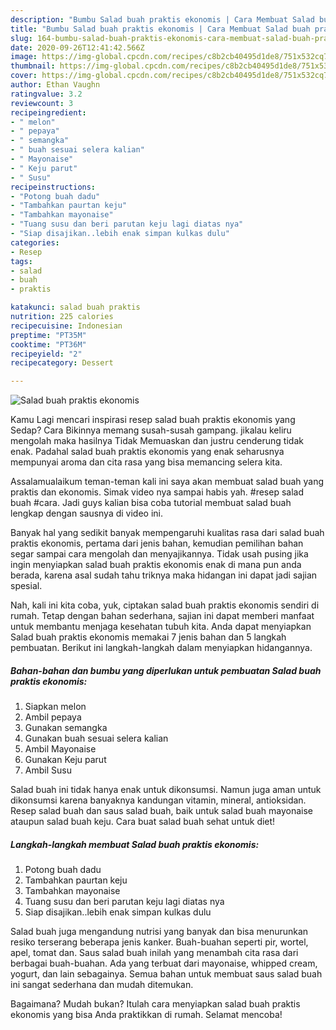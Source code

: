 ```yaml
---
description: "Bumbu Salad buah praktis ekonomis | Cara Membuat Salad buah praktis ekonomis Yang Bisa Manjain Lidah"
title: "Bumbu Salad buah praktis ekonomis | Cara Membuat Salad buah praktis ekonomis Yang Bisa Manjain Lidah"
slug: 164-bumbu-salad-buah-praktis-ekonomis-cara-membuat-salad-buah-praktis-ekonomis-yang-bisa-manjain-lidah
date: 2020-09-26T12:41:42.566Z
image: https://img-global.cpcdn.com/recipes/c8b2cb40495d1de8/751x532cq70/salad-buah-praktis-ekonomis-foto-resep-utama.jpg
thumbnail: https://img-global.cpcdn.com/recipes/c8b2cb40495d1de8/751x532cq70/salad-buah-praktis-ekonomis-foto-resep-utama.jpg
cover: https://img-global.cpcdn.com/recipes/c8b2cb40495d1de8/751x532cq70/salad-buah-praktis-ekonomis-foto-resep-utama.jpg
author: Ethan Vaughn
ratingvalue: 3.2
reviewcount: 3
recipeingredient:
- " melon"
- " pepaya"
- " semangka"
- " buah sesuai selera kalian"
- " Mayonaise"
- " Keju parut"
- " Susu"
recipeinstructions:
- "Potong buah dadu"
- "Tambahkan paurtan keju"
- "Tambahkan mayonaise"
- "Tuang susu dan beri parutan keju lagi diatas nya"
- "Siap disajikan..lebih enak simpan kulkas dulu"
categories:
- Resep
tags:
- salad
- buah
- praktis

katakunci: salad buah praktis 
nutrition: 225 calories
recipecuisine: Indonesian
preptime: "PT35M"
cooktime: "PT36M"
recipeyield: "2"
recipecategory: Dessert

---
```



![Salad buah praktis ekonomis](https://img-global.cpcdn.com/recipes/c8b2cb40495d1de8/751x532cq70/salad-buah-praktis-ekonomis-foto-resep-utama.jpg)

Kamu Lagi mencari inspirasi resep salad buah praktis ekonomis yang Sedap? Cara Bikinnya memang susah-susah gampang. jikalau keliru mengolah maka hasilnya Tidak Memuaskan dan justru cenderung tidak enak. Padahal salad buah praktis ekonomis yang enak seharusnya mempunyai aroma dan cita rasa yang bisa memancing selera kita.

Assalamualaikum teman-teman kali ini saya akan membuat salad buah yang praktis dan ekonomis. Simak video nya sampai habis yah. #resep salad buah #cara. Jadi guys kalian bisa coba tutorial membuat salad buah lengkap dengan sausnya di video ini.

Banyak hal yang sedikit banyak mempengaruhi kualitas rasa dari salad buah praktis ekonomis, pertama dari jenis bahan, kemudian pemilihan bahan segar sampai cara mengolah dan menyajikannya. Tidak usah pusing jika ingin menyiapkan salad buah praktis ekonomis enak di mana pun anda berada, karena asal sudah tahu triknya maka hidangan ini dapat jadi sajian spesial.


Nah, kali ini kita coba, yuk, ciptakan salad buah praktis ekonomis sendiri di rumah. Tetap dengan bahan sederhana, sajian ini dapat memberi manfaat untuk membantu menjaga kesehatan tubuh kita. Anda dapat menyiapkan Salad buah praktis ekonomis memakai 7 jenis bahan dan 5 langkah pembuatan. Berikut ini langkah-langkah dalam menyiapkan hidangannya.

<!--inarticleads1-->

##### Bahan-bahan dan bumbu yang diperlukan untuk pembuatan Salad buah praktis ekonomis:

1. Siapkan  melon
1. Ambil  pepaya
1. Gunakan  semangka
1. Gunakan  buah sesuai selera kalian
1. Ambil  Mayonaise
1. Gunakan  Keju parut
1. Ambil  Susu


Salad buah ini tidak hanya enak untuk dikonsumsi. Namun juga aman untuk dikonsumsi karena banyaknya kandungan vitamin, mineral, antioksidan. Resep salad buah dan saus salad buah, baik untuk salad buah mayonaise ataupun salad buah keju. Cara buat salad buah sehat untuk diet! 

<!--inarticleads2-->

##### Langkah-langkah membuat Salad buah praktis ekonomis:

1. Potong buah dadu
1. Tambahkan paurtan keju
1. Tambahkan mayonaise
1. Tuang susu dan beri parutan keju lagi diatas nya
1. Siap disajikan..lebih enak simpan kulkas dulu


Salad buah juga mengandung nutrisi yang banyak dan bisa menurunkan resiko terserang beberapa jenis kanker. Buah-buahan seperti pir, wortel, apel, tomat dan. Saus salad buah inilah yang menambah cita rasa dari berbagai buah-buahan. Ada yang terbuat dari mayonaise, whipped cream, yogurt, dan lain sebagainya. Semua bahan untuk membuat saus salad buah ini sangat sederhana dan mudah ditemukan. 

Bagaimana? Mudah bukan? Itulah cara menyiapkan salad buah praktis ekonomis yang bisa Anda praktikkan di rumah. Selamat mencoba!
